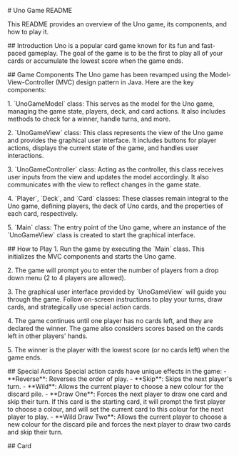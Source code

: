 \# Uno Game README

This README provides an overview of the Uno game, its components, and
how to play it.

\## Introduction Uno is a popular card game known for its fun and
fast-paced gameplay. The goal of the game is to be the first to play all
of your cards or accumulate the lowest score when the game ends.

\## Game Components The Uno game has been revamped using the
Model-View-Controller (MVC) design pattern in Java. Here are the key
components:

1\. \`UnoGameModel\` class: This serves as the model for the Uno game,
managing the game state, players, deck, and card actions. It also
includes methods to check for a winner, handle turns, and more.

2\. \`UnoGameView\` class: This class represents the view of the Uno
game and provides the graphical user interface. It includes buttons for
player actions, displays the current state of the game, and handles user
interactions.

3\. \`UnoGameController\` class: Acting as the controller, this class
receives user inputs from the view and updates the model accordingly. It
also communicates with the view to reflect changes in the game state.

4\. \`Player\`, \`Deck\`, and \`Card\` classes: These classes remain
integral to the Uno game, defining players, the deck of Uno cards, and
the properties of each card, respectively.

5\. \`Main\` class: The entry point of the Uno game, where an instance
of the \`UnoGameView\` class is created to start the graphical
interface.

\## How to Play 1. Run the game by executing the \`Main\` class. This
initializes the MVC components and starts the Uno game.

2\. The game will prompt you to enter the number of players from a drop
down menu (2 to 4 players are allowed).

3\. The graphical user interface provided by \`UnoGameView\` will guide
you through the game. Follow on-screen instructions to play your turns,
draw cards, and strategically use special action cards.

4\. The game continues until one player has no cards left, and they are
declared the winner. The game also considers scores based on the cards
left in other players\' hands.

5\. The winner is the player with the lowest score (or no cards left)
when the game ends.

\## Special Actions Special action cards have unique effects in the
game: - \*\*Reverse\*\*: Reverses the order of play. - \*\*Skip\*\*:
Skips the next player\'s turn. - \*\*Wild\*\*: Allows the current player
to choose a new colour for the discard pile. - \*\*Draw One\*\*: Forces
the next player to draw one card and skip their turn. If this card is
the starting card, it will prompt the first player to choose a colour,
and will set the current card to this colour for the next player to
play. - \*\*Wild Draw Two\*\*: Allows the current player to choose a new
colour for the discard pile and forces the next player to draw two cards
and skip their turn.

\## Card
